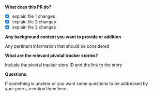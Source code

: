 **What does this PR do?**

- [x] explain file 1 changes
- [x] explain file 2 changes
- [x] explain file 3 changes

**Any background context you want to provide or addition**

Any pertinent information that should be considered

**What are the relevant pivotal tracker stories?**

Include the pivotal tracker story ID and the link to the story

**Questions:**

If something is unclear or you want some questions to be addressed by your peers, mention them here